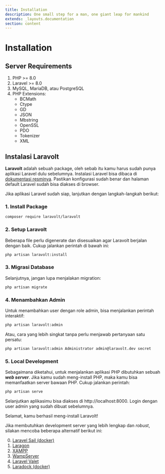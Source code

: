 ```yaml
---
title: Installation
description: One small step for a man, one giant leap for mankind
extends: _layouts.documentation
section: content
---
```


# Installation

## Server Requirements

1. PHP >= 8.0
1. Laravel >= 8.0
1. MySQL, MariaDB, atau PostgreSQL
1. PHP Extensions:
    - BCMath
    - Ctype
    - GD
    - JSON
    - Mbstring
    - OpenSSL
    - PDO
    - Tokenizer
    - XML

## Instalasi Laravolt

**Laravolt** adalah sebuah package, oleh sebab itu kamu harus sudah punya aplikasi Laravel dulu sebelumnya. Instalasi Laravel bisa dibaca di [dokumentasi resminya](https://laravel.com/docs/master#installing-laravel).
Pastikan konfigurasi sudah benar dan halaman default Laravel sudah bisa diakses di browser.

Jika aplikasi Laravel sudah siap, lanjutkan dengan langkah-langkah berikut:


### 1. Install Package

```bash
composer require laravolt/laravolt
```

### 2. Setup Laravolt

Beberapa file perlu digenerate dan disesuaikan agar Laravolt berjalan dengan baik. Cukup jalankan perintah di bawah ini:

```bash
php artisan laravolt:install
```

### 3. Migrasi Database

Selanjutnya, jangan lupa menjalakan migration:

```bash
php artisan migrate
```

### 4. Menambahkan Admin

Untuk menambahkan user dengan role admin, bisa menjalankan perintah interaktif:

```bash
php artisan laravolt:admin
```

Atau, cara yang lebih singkat tanpa perlu menjawab pertanyaan satu persatu:
```bash
php artisan laravolt:admin Administrator admin@laravolt.dev secret
```


### 5. Local Development

Sebagaimana diketahui, untuk menjalankan aplikasi PHP dibutuhkan sebuah ***web server***. Jika kamu sudah meng-install PHP, maka kamu bisa memanfaatkan server bawaan PHP. Cukup jalankan perintah:

```bash
php artisan serve
```

Selanjutkan aplikasimu bisa diakses di http://localhost:8000. Login dengan user admin yang sudah dibuat sebelumnya.

Selamat, kamu berhasil meng-install Laravolt!

Jika membutuhkan development server yang lebih lengkap dan _robust_, silakan mencoba beberapa alternatif berikut ini:

0. [Laravel Sail (docker)](https://laravel.com/docs/master/sail)
1. [Laragon](https://laragon.org/)
2. [XAMPP](https://www.apachefriends.org/index.html)
3. [WampServer](http://www.wampserver.com/en)
5. [Laravel Valet](https://laravel.com/docs/8.x/valet)
6. [Laradock (docker)](https://laradock.io/)
